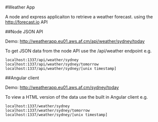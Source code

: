 #Weather App

A node and express applicaiton to retrieve a weather forecast. using the http://forecast.io API

##Node JSON API

Demo: <a href="http://weatherapp.eu01.aws.af.cm/api/weather/sydney/today" target="_blank">http://weatherapp.eu01.aws.af.cm/api/weather/sydney/today</a>

To get JSON data from the node API use the /api/weather endpoint e.g.

	localhost:1337/api/weather/sydney
	localhost:1337/api/weather/sydney/tomorrow
	localhost:1337/api/weather/sydney/[unix timestamp]

##Angular client

Demo: <a href="http://weatherapp.eu01.aws.af.cm/sydney/today" target="_blank">http://weatherapp.eu01.aws.af.cm/sydney/today</a>

To view a HTML version of the data use the built in Angular client  e.g.


	localhost:1337/weather/sydney
	localhost:1337/weather/sydney/tomorrow
	localhost:1337/weather/sydney/[unix timestamp]


